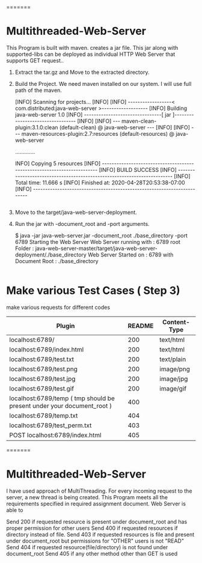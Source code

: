 =======
# Multithreaded-Web-Server

This Program is built with maven. creates a jar file. This jar along with supported-libs can be deployed as individual HTTP Web Server that supports GET request..

1. Extract the tar.gz and Move to the extracted directory. 
   
2. Build the Project. We need maven installed on our system. I will use full path of the maven. 

    [INFO] Scanning for projects...
    [INFO] 
    [INFO] ------------------< com.distributed:java-web-server >-------------------
    [INFO] Building java-web-server 1.0
    [INFO] --------------------------------[ jar ]---------------------------------
    [INFO] 
    [INFO] --- maven-clean-plugin:3.1.0:clean (default-clean) @ java-web-server ---
    [INFO] 
    [INFO] --- maven-resources-plugin:2.7:resources (default-resources) @ java-web-server

    .............

    INFO] Copying 5 resources
    [INFO] ------------------------------------------------------------------------
    [INFO] BUILD SUCCESS
    [INFO] ------------------------------------------------------------------------
    [INFO] Total time:  11.666 s
    [INFO] Finished at: 2020-04-28T20:53:38-07:00
    [INFO] ------------------------------------------------------------------------
    
    ```

3. Move to the target/java-web-server-deployment.


4. Run the jar with -document_root and -port arguments. 

    $ java -jar java-web-server.jar -document_root ./base_directory -port 6789
    Starting the Web Server
    Web Server running with : 6789  root Folder : 
    java-web-server-master/target/java-web-server-deployment/./base_directory
    Web Server Started on : 6789 with Document Root : ./base_directory
    ```

Make various Test Cases  ( Step 3)
===================================

make various requests for different codes 

| Plugin | README | Content-Type |
| ------ | ------ | ------------ |
  | localhost:6789/                                                                |         200        |  text/html      |
  | localhost:6789/index.html                                                      |         200        |  text/html      |
  | localhost:6789/test.txt                                                        |         200        |  text/plain     |
  | localhost:6789/test.png                                                        |         200        |  image/png      |
  | localhost:6789/test.jpg                                                        |         200        |  image/jpg      |  
  | localhost:6789/test.gif                                                        |         200        |  image/gif      | 
  | localhost:6789/temp         ( tmp should be present under your document_root ) |         400        |                 |     
  | localhost:6789/temp.txt                                                        |         404        |                 |   
  | localhost:6789/test_perm.txt                                                   |         403        |                 |  
  | POST localhost:6789/index.html                                                 |         405        |                 | 
=======
# Multithreaded-Web-Server

I have used approach of MultiThreading. For every incoming request to the server, a new thread is being created. This Program meets all the requirements specified in required assignment document. Web Server is able to

Send 200 if requested resource is present under document_root and has proper permission for other users
Send 400 if requested resources if directory instead of file.
Send 403 if requested resources is file and present under document_root but permissions for "OTHER" users is not "READ"
Send 404 if requested resource(file/directory) is not found under document_root
Send 405 if any other method other than GET is used
